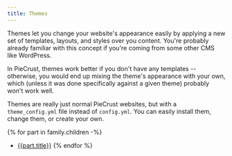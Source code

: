 ```yaml
---
title: Themes
---
```


Themes let you change your website's appearance easily by applying a new set of
templates, layouts, and styles over you content. You're probably already
familiar with this concept if you're coming from some other CMS like WordPress.

In PieCrust, themes work better if you don't have any templates -- otherwise,
you would end up mixing the theme's appearance with your own, which (unless it
was done specifically against a given theme) probably won't work well.

Themes are really just normal PieCrust websites, but with a `theme_config.yml`
file instead of `config.yml`. You can easily install them, change them, or
create your own.


{% for part in family.children -%}
* [{{part.title}}]({{part.url}})
{% endfor %}

